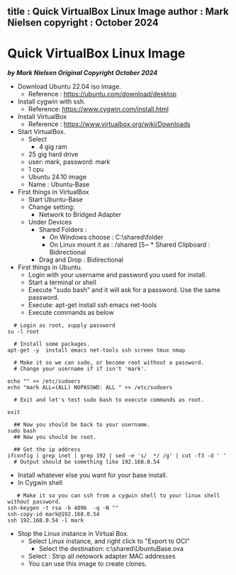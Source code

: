 
title : Quick VirtualBox Linux Image
author : Mark Nielsen
copyright : October 2024
---


Quick VirtualBox Linux Image
==============================

_**by Mark Nielsen
Original Copyright October 2024**_


* Download Ubuntu 22.04 iso image.
    * Reference : https://ubuntu.com/download/desktop
* Install cygwin with ssh.
    * Reference: https://www.cygwin.com/install.html
* Install VirtualBox
    * Reference : https://www.virtualbox.org/wiki/Downloads
* Start VirtualBox.
    * Select
        * 4 gig ram
	* 25 gig hard drive
	* user: mark, password: mark
	* 1 cpu
	* Ubuntu 24.10 image
	* Name : Ubuntu-Base
* First things in  VirtualBox
    * Start Ubuntu-Base
    * Change setting:
        * Network to Bridged Adapter
	* Under Devices
	    * Shared Folders :
	       * On Windows choose : C:\shared\folder
	       * On Linux mount it as : /shared
[5~	    * Shared Clipboard : Bidirectional
	    * Drag and Drop : Bidirectional
* First things in Ubuntu.
    * Login with your username and password you used for install.
    * Start a terminal or shell
    * Execute "sudo bash" and it will ask for a password. Use the same password.
    * Execute: apt-get install ssh emacs net-tools
    * Execute commands as below
```
  # Login as root, supply password
su -l root

  # Install some packages. 
apt-get -y  install emacs net-tools ssh screen tmux nmap 

  # Make it so we can sudo, or become root without a password. 
  # Change your username if if isn't 'mark'. 

echo "" >> /etc/sudoers
echo "mark ALL=(ALL) NOPASSWD: ALL " >> /etc/sudoers

  # Exit and let's test sudo bash to execute commands as root. 

exit

  ## Now you should be back to your username. 
sudo bash
  ## Now you should be root. 

  ## Get the ip address
ifconfig | grep inet | grep 192 | sed -e 's/  */ /g' | cut -f3 -d ' '
  # Output should be something like 192.168.0.54

```

* Install whatever else you want for your base install.
* In Cygwin shell
```
   # Make it so you can ssh from a cygwin shell to your linux shell without password. 
ssh-keygen -t rsa -b 4096  -q -N ""
ssh-copy-id mark@192.168.0.54
ssh 192.168.0.54 -l mark
```

* Stop the Linux instance in Virtual Box.
    * Select Linux instance, and right  click to "Export to OCI"
        * Select the destination: c:\shared\UbuntuBase.ova
	* Select : Strip all netowork adapter MAC addresses
    * You can use this image to create clones. 
 